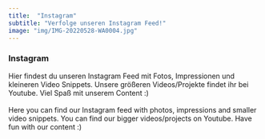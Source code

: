 ```yaml
---
title:  "Instagram"
subtitle: "Verfolge unseren Instagram Feed!"
image: "img/IMG-20220528-WA0004.jpg"
---
```


### Instagram
Hier findest du unseren Instagram Feed mit Fotos, Impressionen und kleineren Video Snippets. Unsere größeren Videos/Projekte findet ihr bei Youtube. Viel Spaß mit unserem Content :)
<br><br>
Here you can find our Instagram feed with photos, impressions and smaller video snippets. You can find our bigger videos/projects on Youtube. Have fun with our content :)



